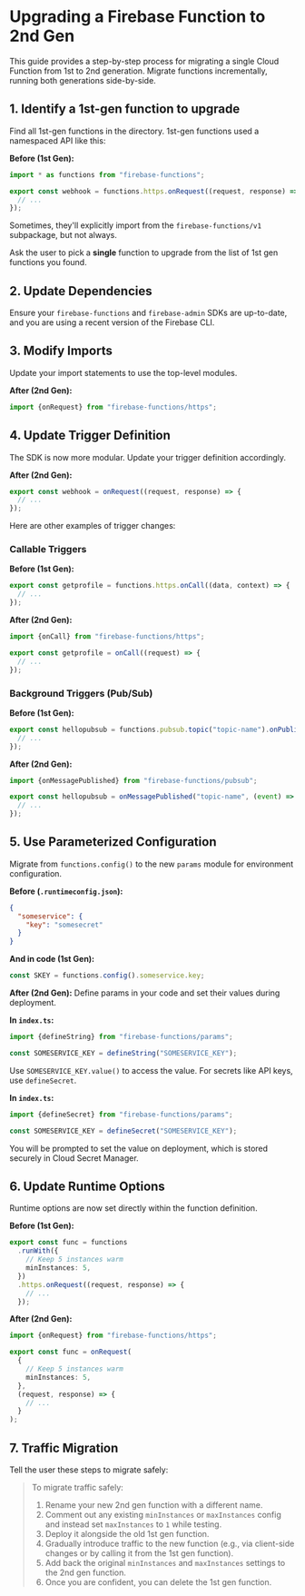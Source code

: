# Upgrading a Firebase Function to 2nd Gen

This guide provides a step-by-step process for migrating a single Cloud Function from 1st to 2nd generation. Migrate functions incrementally, running both generations side-by-side.

## 1. Identify a 1st-gen function to upgrade

Find all 1st-gen functions in the directory. 1st-gen functions used a namespaced API like this: 

**Before (1st Gen):**
```typescript
import * as functions from "firebase-functions";

export const webhook = functions.https.onRequest((request, response) => {
  // ...
});
```

Sometimes, they'll explicitly import from the `firebase-functions/v1` subpackage, but not always.

Ask the user to pick a **single** function to upgrade from the list of 1st gen functions you found.

## 2. Update Dependencies

Ensure your `firebase-functions` and `firebase-admin` SDKs are up-to-date, and you are using a recent version of the Firebase CLI.

## 3. Modify Imports

Update your import statements to use the top-level modules.

**After (2nd Gen):**
```typescript
import {onRequest} from "firebase-functions/https";
```

## 4. Update Trigger Definition

The SDK is now more modular. Update your trigger definition accordingly.

**After (2nd Gen):**
```typescript
export const webhook = onRequest((request, response) => {
  // ...
});
```

Here are other examples of trigger changes:

### Callable Triggers

**Before (1st Gen):**
```typescript
export const getprofile = functions.https.onCall((data, context) => {
  // ...
});
```

**After (2nd Gen):**
```typescript
import {onCall} from "firebase-functions/https";

export const getprofile = onCall((request) => {
  // ...
});
```

### Background Triggers (Pub/Sub)

**Before (1st Gen):**
```typescript
export const hellopubsub = functions.pubsub.topic("topic-name").onPublish((message) => {
  // ...
});
```

**After (2nd Gen):**
```typescript
import {onMessagePublished} from "firebase-functions/pubsub";

export const hellopubsub = onMessagePublished("topic-name", (event) => {
  // ...
});
```

## 5. Use Parameterized Configuration

Migrate from `functions.config()` to the new `params` module for environment configuration.

**Before (`.runtimeconfig.json`):**
```json
{
  "someservice": {
    "key": "somesecret"
  }
}
```
**And in code (1st Gen):**
```typescript
const SKEY = functions.config().someservice.key;
```

**After (2nd Gen):**
Define params in your code and set their values during deployment.

**In `index.ts`:**
```typescript
import {defineString} from "firebase-functions/params";

const SOMESERVICE_KEY = defineString("SOMESERVICE_KEY");
```
Use `SOMESERVICE_KEY.value()` to access the value. For secrets like API keys, use `defineSecret`.

**In `index.ts`:**
```typescript
import {defineSecret} from "firebase-functions/params";

const SOMESERVICE_KEY = defineSecret("SOMESERVICE_KEY");
```
You will be prompted to set the value on deployment, which is stored securely in Cloud Secret Manager.

## 6. Update Runtime Options

Runtime options are now set directly within the function definition.

**Before (1st Gen):**
```typescript
export const func = functions
  .runWith({
    // Keep 5 instances warm
    minInstances: 5,
  })
  .https.onRequest((request, response) => {
    // ...
  });
```

**After (2nd Gen):**
```typescript
import {onRequest} from "firebase-functions/https";

export const func = onRequest(
  {
    // Keep 5 instances warm
    minInstances: 5,
  },
  (request, response) => {
    // ...
  }
);
```

## 7. Traffic Migration

Tell the user these steps to migrate safely:

> To migrate traffic safely:
> 1.  Rename your new 2nd gen function with a different name.
> 2.  Comment out any existing `minInstances` or `maxInstances` config and instead set `maxInstances` to `1` while testing.
> 3.  Deploy it alongside the old 1st gen function.
> 4.  Gradually introduce traffic to the new function (e.g., via client-side changes or by calling it from the 1st gen function).
> 5.  Add back the original `minInstances` and `maxInstances` settings to the 2nd gen function.
> 6.  Once you are confident, you can delete the 1st gen function.